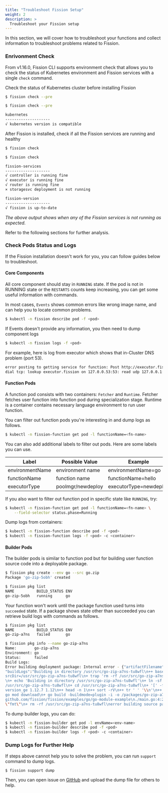 ```yaml
---
title: "Troubleshoot Fission Setup"
weight: 2
description: >
  Troubleshoot your Fission setup 
---
```


In this section, we will cover how to troubleshoot your functions and collect information to troubleshoot problems related to Fission.

### Enrivonment Check

From v1.16.0, Fission CLI supports environment check that allows you to check the status of Kubernetes environment and Fission services with a single `check` command.

Check the status of Kubernetes cluster before installing Fission

```bash
$ fission check --pre
```

```bash
$ fission check --pre

kubernetes
--------------------
√ kubernetes version is compatible

```

After Fission is installed, check if all the Fission services are running and healthy

```bash
$ fission check
```

```bash
$ fission check

fission-services
--------------------
√ controller is running fine
√ executor is running fine
√ router is running fine
× storagesvc deployment is not running

fission-version
--------------------
√ fission is up-to-date

```

*The above output shows when any of the Fission services is not running as expected.*

Refer to the following sections for further analysis.

### Check Pods Status and Logs

If the Fission installation doesn't work for you, you can follow guides below to troubleshoot.

#### Core Components

All core component should stay in `RUNNING` state.
If the pod is not in RUNNING state or the `RESTARTS` counts keep increasing, you can get some useful information with commands.

In most cases, `Events` shows common errors like wrong image name, and can help you to locate common problems.

```bash
$ kubectl -n fission describe pod -f <pod>
```

If Events doesn't provide any information, you then need to dump component logs

```bash
$ kubectl -n fission logs -f <pod>
```

For example, here is log from executor which shows that in-Cluster DNS problem (port 53).

```bash
error posting to getting service for function: Post http://executor.fission/v2/getServiceForFunction:
dial tcp: lookup executor.fission on 127.0.0.53:53: read udp 127.0.0.1:59676->127.0.0.53:53: read: connection refused
```

#### Function Pods

A function pod consists with two containers: `Fetcher` and `Runtime`.
Fetcher fetches user function into function pod during specialization stage.
Runtime is a container contains necessary language environment to run user function.

You can filter out function pods you're interesting in and dump logs as follows.

```bash
$ kubectl -n fission-function get pod -l functionName=<fn-name>
```

You can also add additional labels to filter out pods.
Here are some labels you can use.

| Label           | Possible Value    | Example                |
|-----------------|-------------------|------------------------|
| environmentName | environment name  | environmentName=go     |
| functionName    | function name     | functionName=hello     |
| executorType    | poolmgr/newdeploy | executorType=newdeploy |

If you also want to filter out function pod in specific state like `RUNNING`, try:

```bash
$ kubectl -n fission-function get pod -l functionName=<fn-name> \
    --field-selector status.phase=Running
```

Dump logs from containers:

```bash
$ kubectl -n fission-function describe pod -f <pod>
$ kubectl -n fission-function logs -f <pod> -c <container>
```

#### Builder Pods

The builder pods is similar to function pod but for building user function source code into a deployable package.

```bash
$ fission pkg create --env go --src go.zip
Package 'go-zip-5obh' created

$ fission pkg list
NAME          BUILD_STATUS ENV
go-zip-5obh   running      go
```

Your function won't work until the package function used turns into `succeeded` state.
If a package shows state other than succeeded you can retrieve build logs with commands as follows. 

```bash
$ fission pkg list
NAME          BUILD_STATUS ENV
go-zip-a7ns   failed       go

$ fission pkg info --name go-zip-a7ns
Name:        go-zip-a7ns
Environment: go
Status:      failed
Build Logs:
Error building deployment package: Internal error - {"artifactFilename":"go-zip-a7ns-tu8wfl-bkkmcd",
"buildLogs":"Building in directory /usr/src/go-zip-a7ns-tu8wfl\n++ basename /packages/go-zip-a7ns-tu8wfl\n+ 
srcDir=/usr/src/go-zip-a7ns-tu8wfl\n+ trap 'rm -rf /usr/src/go-zip-a7ns-tu8wfl' EXIT\n+ '[' -d /packages/go-zip-a7ns-tu8wfl ']'
\n+ echo 'Building in directory /usr/src/go-zip-a7ns-tu8wfl'\n+ ln -sf /packages/go-zip-a7ns-tu8wfl 
/usr/src/go-zip-a7ns-tu8wfl\n+ cd /usr/src/go-zip-a7ns-tu8wfl\n+ '[' -f go.mod ']'\n+ '[' '!' -z 1.12.7 ']'\n+ 
version_ge 1.12.7 1.12\n++ head -n 1\n++ sort -rV\n++ tr ' ' '\\n'\n++ echo 1.12.7 1.12\n+ test 1.12.7 == 1.12.7\n+ 
go mod download\n+ go build -buildmode=plugin -i -o /packages/go-zip-a7ns-tu8wfl-bkkmcd .\n# 
github.com/fission/fission/examples/go/go-module-example\n./main.go:4:2: imported and not used: 
\"fmt\"\n+ rm -rf /usr/src/go-zip-a7ns-tu8wfl\nerror building source package: error waiting for cmd \"build\": exit status 2\n"}
```

To dump builder logs, you can do:

```bash
$ kubectl -n fission-builder get pod -l envName=<env-name>
$ kubectl -n fission-builder describe pod -f <pod>
$ kubectl -n fission-builder logs -f <pod> -c <container>
```

### Dump Logs for Further Help

If steps above cannot help you to solve the problem, you can run `support` command to dump logs.

```bash
$ fission support dump
```

Then, you can open issue on [GitHub](https://github.com/fission/fission/issues) and upload the dump file for others to help.
